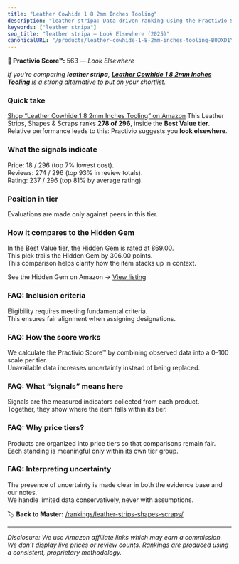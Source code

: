 ```yaml
---
title: "Leather Cowhide 1 8 2mm Inches Tooling"
description: "leather stripa: Data-driven ranking using the Practivio Score™. Positioned by quality, value, demand, findability, momentum."
keywords: ["leather stripa"]
seo_title: "leather stripa — Look Elsewhere (2025)"
canonicalURL: "/products/leather-cowhide-1-8-2mm-inches-tooling-B0DXD1YQJ7/"
---
```


**🚫 Practivio Score™:** 563 — _Look Elsewhere_


*If you're comparing **leather stripa**, **[Leather Cowhide 1 8 2mm Inches Tooling](https://www.amazon.com/dp/B0DXD1YQJ7?tag=practivio-20)** is a strong alternative to put on your shortlist.*
### Quick take
[Shop “Leather Cowhide 1 8 2mm Inches Tooling” on Amazon](https://www.amazon.com/dp/B0DXD1YQJ7?tag=practivio-20)
This Leather Strips, Shapes & Scraps ranks **278 of 296**, inside the **Best Value tier**.  
Relative performance leads to this: Practivio suggests you **look elsewhere**.

### What the signals indicate
Price: 18 / 296 (top 7% lowest cost).  
Reviews: 274 / 296 (top 93% in review totals).  
Rating: 237 / 296 (top 81% by average rating).  

### Position in tier
Evaluations are made only against peers in this tier.

### How it compares to the Hidden Gem
In the Best Value tier, the Hidden Gem is rated at 869.00.  
This pick trails the Hidden Gem by 306.00 points.  
This comparison helps clarify how the item stacks up in context.  

See the Hidden Gem on Amazon → [View listing](https://www.amazon.com/dp/B0CF27WXNR?tag=practivio-20)

### FAQ: Inclusion criteria
Eligibility requires meeting fundamental criteria.  
This ensures fair alignment when assigning designations.

### FAQ: How the score works
We calculate the Practivio Score™ by combining observed data into a 0–100 scale per tier.  
Unavailable data increases uncertainty instead of being replaced.

### FAQ: What “signals” means here
Signals are the measured indicators collected from each product.  
Together, they show where the item falls within its tier.

### FAQ: Why price tiers?
Products are organized into price tiers so that comparisons remain fair.  
Each standing is meaningful only within its own tier group.

### FAQ: Interpreting uncertainty
The presence of uncertainty is made clear in both the evidence base and our notes.  
We handle limited data conservatively, never with assumptions.


🏷️ **Back to Master:** [/rankings/leather-strips-shapes-scraps/](/rankings/leather-strips-shapes-scraps/)

---
_Disclosure: We use Amazon affiliate links which may earn a commission. We don’t display live prices or review counts. Rankings are produced using a consistent, proprietary methodology._
